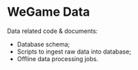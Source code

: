 # WeGame Data

Data related code & documents:

- Database schema;
- Scripts to ingest raw data into database;
- Offline data processing jobs.
